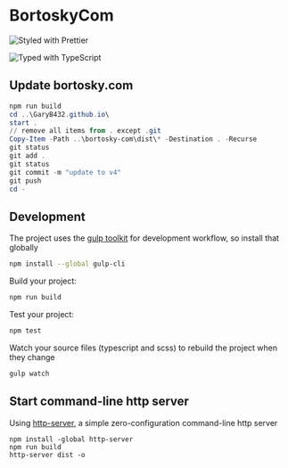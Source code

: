 # BortoskyCom

![Styled with Prettier](https://img.shields.io/badge/styled_with-prettier-ff69b4.svg)

![Typed with TypeScript](https://flat.badgen.net/badge/icon/Typed?icon=typescript&label&labelColor=blue&color=555555)

## Update bortosky.com

```powershell
npm run build
cd ..\GaryB432.github.io\
start .
// remove all items from . except .git
Copy-Item -Path ..\bortosky-com\dist\* -Destination . -Recurse
git status
git add .
git status
git commit -m "update to v4"
git push
cd -
```

## Development

The project uses the [gulp toolkit](https://gulpjs.com/docs/en/getting-started/quick-start) for development workflow, so install that globally

```bash
npm install --global gulp-cli
```

Build your project:

```bash
npm run build
```

Test your project:

```bash
npm test
```

Watch your source files (typescript and scss) to rebuild the project when they change

```bash
gulp watch
```

## Start command-line http server

Using [http-server](https://www.npmjs.com/package/http-server), a simple zero-configuration command-line http server

```properties
npm install -global http-server
npm run build
http-server dist -o
```

